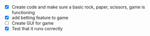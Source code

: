 
- [X] Create code and make sure a basic rock, paper, scissors, game is functioning
- [X] add betting feature to game 
- [ ] Create GUI for game
- [X] Test that it runs correctly
